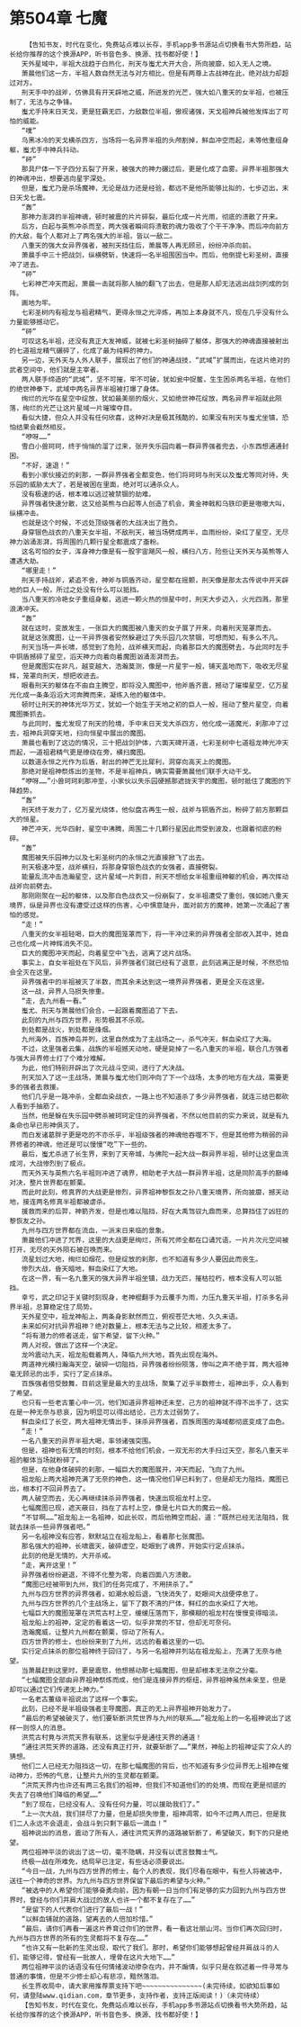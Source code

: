 # 第504章 七魔
        【告知书友，时代在变化，免费站点难以长存，手机app多书源站点切换看书大势所趋，站长给你推荐的这个换源APP，听书音色多、换源、找书都好使！】
       天外星域中，半祖大战趋于白热化，刑天与蚩尤大开大合，所向披靡，如入无人之境。
       萧晨他们这一方，半祖人数自然无法与对方相比，但是有两尊上古战神在此，绝对战力却超过对方。
       刑天手中的战斧，仿佛具有开天辟地之威，所迸发的光芒，强大如八重天的女半祖，也被压制了，无法与之争锋。
       蚩尤手持末日天戈，更是狂霸无匹，力敌数位半祖，傲视诸强，天戈祖神兵被他发挥出了可怕的威能。
       “噗”
       乌黑冰冷的天戈横杀四方，当场将一名异界半祖的头颅割掉，鲜血冲空而起，未等他重组身躯，蚩尤手中神兵抖动。
       “砰”
       那具尸体一下子四分五裂了开来，被强大的神力碾过后，更是化成了血雾。异界半祖那强大的神魂冲出，想要逃向星宇深处。
       但是，蚩尤乃是杀场魔神，无论是战力还是经验，都远不是他所能够比拟的，七步迈出，末日天戈七震。
       “轰”
       那神力澎湃的半祖神魂，顿时被震的片片碎裂，最后化成一片光雨，彻底的溃散了开来。
       后方，白起与英熊冲杀而至，两大强者瞬间将溃散的魂力吸收了个干干净净。而后冲向前方的大敌，每个人都对上了两名强大的半祖，皆以一敌二。
       八重天的强大女异界强者，被刑天挡住后，萧晨等人再无顾忌，纷纷冲杀向前。
       萧晨手中三十把战剑，纵横劈斩，快速将一名半祖围困当中。而后，他倒提七彩圣树，直接冲了进去。
       “砰”
       七彩神芒冲天而起，萧晨一击就将那人抽的翻飞了出去，但是那人却无法逃出战剑列成的剑阵。
       画地为牢。
       七彩圣树内有祖龙与祖君精气，更得永恒之光淬炼，再加上本身就不凡，现在几乎没有什么力量能够撼动它。
       “砰”
       可叹这名半祖，还没有真正大发神威，就被七彩圣树抽碎了躯体，那强大的神魂直接被射出的七道祖龙精气碾碎了，化成了最为纯粹的神力。
       另一边，天外天与人外人联手，展现出了他们的神通战技，“武域”扩展而出，在这片绝对的武者空间中，他们就是主宰者。
       两人联手缔造的“武域”，坚不可摧，牢不可破，犹如瓮中捉鳖，生生困杀两名半祖，在他们的绝世神拳下，武域中两名异界半祖被打爆了身体。
       绚烂的光华在星空中绽放，犹如最美丽的烟火，又如绝世神花绽放，两名异界半祖就此陨落，绚烂的光芒让这片星域一片璀璨夺目。
       看似大捷，但众人并没有任何欣喜，这种对决是极其残酷的，如果没有刑天与蚩尤坐镇，恐怕结果会截然相反。
       “咿呀……”
       雪白小兽珂珂，终于悄悄的溜了过来，张开失乐园向着一群异界强者兜去，小东西想通通封困。
       “不好，速退！”
       看到小家伙接近的刹那，一群异界强者全都变色，他们将珂珂与刑天以及蚩尤等同对待，失乐园的威胁太大了，若是被困在里面，绝对可以通杀众人。
       没有极速的话，根本难以逃过被禁锢的劫难。
       异界强者快速分散，这又给英熊与白起等人创造了机会，黄金神戟和乌铁印更是嗷嗷大叫，纵横冲击。
       也就是这个时候，不远处顶级强者的大战决出了胜负。
       身穿银色战衣的八重天女半祖，不敌刑天，被当场劈成两半，血雨纷纷，染红了星空，无尽神力汹涌澎湃，将周围的几颗行星全都震成了齑粉。
       这名可怕的女子，浑身神力像是有一股宇宙飓风一般，横扫八方，险些让天外天与英熊等人遭遇大劫。
       “哪里走！”
       刑天手持战斧，紧追不舍，神斧与铜盾齐动，星空都在摇颤，刑天像是那太古传说中开天辟地的巨人一般，所过之处没有什么可以抵挡。
       当八重天的冷艳女子重组身躯，逃进一颗火热的恒星中时，刑天大步迈入，火光四溅，那里浪涛冲天。
       “轰”
       就在这时，变故发生，一张巨大的魔图被八重天的女子展了开来，向着刑天笼罩而去。
       就是这张魔图，让一干异界强者安然躲避过了失乐园几次禁锢，可想而知，有多么不凡。
       刑天当场一声长啸，感觉到了危险，战斧横天而起，向着那巨大的魔图劈去，与此同时左手中铜盾撼碎了星空，滔天神力向着向着魔图汹涌澎湃而去。
       但是魔图实在非凡，越变越大，浩瀚莫测，像是一片星宇一般，铺天盖地而下，吸收无尽星辉，笼罩向刑天，想把收进去。
       眼看刑天的躯体在不由自主腾空，即将没入魔图中，他斧盾齐震，撼动了璀璨星空，亿万星光化成一条条滔滔大河奔腾而来，凝练入他的躯体中。
       顿时让刑天的神体光华万丈，犹如一个始生于天地之初的巨人一般，摇动了整片星空，向着魔图撕抓去。
       与此同时，蚩尤发现了刑天的险境，手中末日天戈大杀四方，他化成一道魔光，刹那冲了过去，祖神兵洞穿天地，扫向恒星中展出的魔图。
       萧晨也看到了这边的情况，三十把战剑护体，六面天碑开道，七彩圣树中七道祖龙神光冲天而起，一道祖君精气更是缭绕在旁，横扫魔图。
       以数道永恒之光作为后盾，射出的神芒无比犀利，洞穿向高天上的魔图。
       那绝对是祖神祭炼出的圣物，不是半祖神兵，确实需要萧晨他们联手大动干戈。
       “咿呀……”小兽珂珂刹那冲至，小家伙以失乐园硬撼那遮拢天宇的魔图，顿时抵住了魔图的下降趋势。
       “轰”
       刑天终于发力了，亿万星光绕体，他似盘古再生一般，战斧与铜盾齐出，粉碎了前方那颗巨大的恒星。
       神芒冲天，光华四射，星空中沸腾，周围二十几颗行星因此而受到波及，也跟着彻底的粉碎。
       “轰”
       魔图被失乐园神力以及七彩圣树内的永恒之光直接掀飞了出去。
       刑天极速冲至，战斧横扫，将那身穿银色战衣的女强者，直接劈裂。
       能量乱流冲击浩瀚星空，这片星域一片刺目，刑天不想给女半祖重组神躯的机会，再次挥动战斧向前劈去。
       那刚刚聚在一起的躯体，以及那白色战衣又一份崩裂了，女半祖遭受了重创，强如她八重天境界，纵是异界也没有遭受过这样的伤害，心中惧意陡升，面对前方的魔神，她第一次涌起了害怕的感觉。
       “走！”
       八重天的女半祖轻喝，巨大的魔图笼罩而下，将一干冲过来的异界强者全部收入其中，她自己也化成一片神辉消失不见。
       巨大的魔图冲天而起，向着星空中飞去，逃离了这片战场。
       事实上，自女半祖处在下风后，异界强者们就已经有了退意，此刻逃离正是时候，不然恐怕会全灭在这里。
       异界强者中的半祖被灭了半数，而其余未达到这一境界异界强者，更是全灭在这里。
       这一战，异界人马损失惨重。
       “走，去九州看一看。”
       蚩尤、刑天与萧晨他们会合，一起跟着魔图追了下去。
       此刻的九州与四方世界，形势极其不乐观。
       到处都是战火，到处都是烽烟。
       九州海外，百族神岛并列，这里自然成为了主战场之一，杀气冲天，鲜血染红了大海。
       不过，这里强者云集，战族的半祖撼天动地，硬是毙掉了一名八重天的半祖，联合几方强者与强大异界修士打了个难分难解。
       为此，他们特别开辟出了次元战斗空间，进行了大决战。
       刑天加入了这一主战场，萧晨与蚩尤他们则冲向了下一个战场，太多的地方在大战，需要更多的强者去救援。
       他们几乎是一路冲杀，全都血染战衣，一路上也不知道杀了多少异界强者，就连三结巴都砍人看到手抽筋了。
       当然，他是躲在失乐园中劈杀被珂珂定住的异界强者，不然以他目前的实力来说，就是有九条命也早已形神俱灭了。
       而白发诸葛胖子更是吃的不亦乐乎，半祖级强者的神魂他吞噬不下，但是其他修为稍弱的异界修者的神魂，他还是可以慢慢“吃”下一些的。
       最后，蚩尤杀进了长生界，来到了天帝城，与佛陀一起大战一群异界半祖，顿时让这里血流成河，大战惨烈到了极点。
       而天外天与英熊六名半祖则冲进了魂界，相助老子大战一群异界半祖，这是同阶高手的巅峰对决，整片世界都在颤栗。
       而此时此刻，修真界的大战更是惨烈，异界祖神黎恢友之孙八重天境界，所向披靡，撼天动地，接连两名修真半祖都被虐杀。
       援救而来的后羿，神箭齐发，但是也难以阻挡，好在大禹驾驭九鼎而来，总算挡住了凶狂的黎恢友之孙。
       九州与四方世界都在流血，一派末日来临的景象。
       萧晨他们冲进了咒界，这里的大战更是绚烂，所有咒师全都在口诵咒语，一片片次元空间被打开，无尽的天外陨石被召唤而来。
       流星划过大地，绚烂如烟花，但是绽放的刹那，也不知道有多少人要因此而丧生。
       惨烈大战，昏天暗地，鲜血染红了大地。
       在这一界，有一名九重天的强大异界半祖坐镇，战力无匹，摧枯拉朽，根本没有人可以抵挡。
       幸亏，武之印记于关键时刻现身，老神棍翻手为云覆手为雨，力压九重天半祖，打杀多名异界半祖，总算稳定住了局势。
       天外星空中，祖龙神船上，两条身影默然而立，俯视苍茫大地，久久未语。
       未来如何对抗异界祖神？绝对数量上，根本无法与之比较，相差太多了。
       “将有潜力的修者送走，留下希望，留下火种。”
       两人对视，做出了这样一个决定。
       龙吟震动九天，祖龙船载着两人，降临九州大地，首先出现在海外。
       两道神光横扫瀚海天空，破碎一切阻挡，异界强者纷纷陨落，惨叫之声不绝于耳，两大祖神毫无顾忌的出手，实行了定点抹杀。
       百族强者倍受鼓舞，目前这里是最大的主战场，聚集了近乎半数修士，祖神出手，众人看到了希望。
       也只有一些老古董心中一沉，他们知道异界祖神还未至，己方的祖神就不得不出手了，这实在是一种无奈与悲哀，因为明显可以得出结论，己方太过弱势了。
       鲜血染红了长空，两大祖神无情出手，抹杀异界强者，百族周围的海域都彻底变成了血色。
       “走！”
       一名八重天的异界半祖大喝，率领诸强突围。
       但是，祖神也有无情的时刻，根本不给他们机会，一双无形的大手扫过天空，那名八重天半祖的躯体当场就粉碎了。
       但是，在他身体破碎的刹那，一幅巨大的魔图展开，冲天而起，飞向了九州。
       祖龙船上两大祖神充满了无奈的神色，这一情况他们早已料到了，但是却无力阻挡，魔图已出，根本打不回异界去了。
       两人破空而去，无心再继续抹杀异界强者，快速出现祖龙村上空。
       七幅魔图已现，遮天蔽日，挡在了古村上空，像是七片巨大的魔云一般。
       “不甘啊……”祖龙船上一名祖神，如此长叹，而后他腾空而起，道：“既然已经无法阻挡，我就去抹杀一些异界强者吧。”
       另一名祖神没有应答，默默站立在祖龙船上，看着那七张魔图。
       那名强大的祖神，长啸震天，破碎虚空，眨眼到了魂界，开始实行定点抹杀。
       此刻的他是无情的，大开杀戒。
       “走，离开这里！”
       异界强者纷纷避退，不得不化整为零，向着四面八方溃散。
       “魔图已经被带到九州，我们的任务完成了，不用拼杀了。”
       九州与四方世界的异界强者，如潮水般后退，飞快消失了，眨眼间大战便停息了。
       九州与四方世界的几个主战场上，留下了数不清的尸体，鲜红的血水染红了大地。
       七幅巨大的魔图笼罩在洪荒古村上空，缓缓压落而下，那模糊的祖龙村在慢慢变得暗淡。
       祖龙船上的祖神，定定的看着这一切，似乎非常的不甘，但却无可奈何。
       浩瀚魔威，让整片九州都在颤栗，惊动了所有人。
       四方世界的修士，也纷纷来到了九州，远远的看着这里的一切。
       实行定点抹杀的那位祖神终于回归了，与另一名祖神并列站在祖龙船上，充满了无奈与绝望。
       当萧晨赶到这里时，更是震怒，他想撼动那七幅魔图，但是却根本无法奈之分毫。
       “七幅魔图全部由异界祖神祭炼而成，他们是连接异界的枢纽，异界祖神虽然未亲至，但是却可以通过它们传递无上神力。”
       一名老古董级半祖说出了这样一个事实。
       此刻，已经不是半祖级强者主导魔图，真正的无上异界祖神开始发力了。
       “最后的希望被破灭了，他们要斩断洪荒世界与九州的联系……”祖龙船上的一名祖神说出了这样一则惊人的消息。
       洪荒古村竟与洪荒天界有联系，这里似乎是通往天界的通道！
       “通往洪荒天界的道路，还没有真正打开，就要斩断了……”果然，神船上的祖神证实了众人的猜想。
       他们二人已经无力阻挡这一切，在那七幅魔图的背后，也不知道有多少位异界无上祖神在催动神力，恐怖的气息，让整片九州的生灵都在颤栗。
       “洪荒天界内也许还有两三名我们的祖神，但我们不知道他们的的处境，而现在更是彻底的失去了召唤他们降临的希望……”
       “到了现在，已经没有人、没有任何力量，可以援助我们了。”
       “上一次大战，我们拼尽了力量，但是却损失惨重，祖神凋零，如今不过两人而已，但是我们二人永远不会退走，会战斗到只剩下最后一滴血！”
       祖神说出的消息，震动了所有人，通往洪荒天界的道路被斩断了，希望破灭，剩下的只是绝望。
       两位祖神平淡的说出了这一切，毫不隐瞒，并没有以谎言鼓舞士气。
       终极一战在所难免，结局早已注定，有些话必须要说出。
       “今日一战，九州与四方世界的修士，每个人的表现，我们尽看在眼中，有些人将被选中，送往一个神奇的世界。为九州与四方世界保留下最后的希望与火种。”
       “被选中的人希望你们能够奋勇向前，因为有朝一日当你们有足够的实力回到九州与四方世界时，曾经与你们并肩大战过的故人也许一个都不复存在了……”
       “是留下的人代表你们进行了最后一战！”
       “以鲜血铺就的道路，望离去的人倍加珍惜。”
       “最后，请你们再看一遍这片养育过你们的世界，看一看这壮丽山河。当你们再次回归时，九州与四方世界的所有的生灵都将不复存在……”
       “也许又有一批新的生灵出现，取代了我们。那时，希望你们能够想起曾经并肩战斗的人们，能够记得，曾经有一批故人，埋骨在这片大地下……”
       两位祖神平淡的话语没有任何情绪波动掺杂在内，并不煽情，似乎只是在叙述着一件寻常与普通的事情，但是不少修士却心有悲凉，黯然落泪。
       长生界收局中，请大家用推荐票支持下吧~~~~~~~~~~~~~~~(未完待续，如欲知后事如何，请登陆www.qidian.com，章节更多，支持作者，支持正版阅读！)（未完待续）
       【告知书友，时代在变化，免费站点难以长存，手机app多书源站点切换看书大势所趋，站长给你推荐的这个换源APP，听书音色多、换源、找书都好使！】